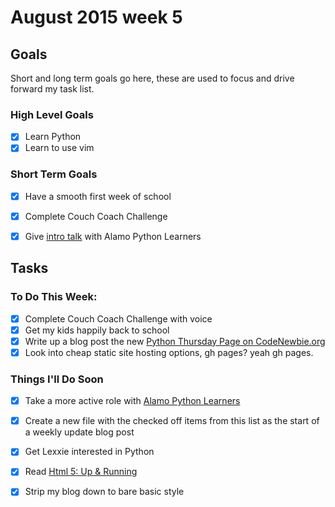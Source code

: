 # August 2015 week 5

## Goals
Short and long term goals go here, these are used to focus and drive forward my task list.

### High Level Goals
- [X] Learn Python
- [X] Learn to use vim

### Short Term Goals
- [X] Have a smooth first week of school
- [X] Complete Couch Coach Challenge
- [X] Give [intro talk](https://github.com/alamo-python-learners/alamo-python-learners/blob/master/meetups/2015-08-25/README.md) with Alamo Python Learners


## Tasks

### To Do This Week:
- [X] Complete Couch Coach Challenge with voice
- [X] Get my kids happily back to school
- [X] Write up a blog post the new [Python Thursday Page on CodeNewbie.org](http://www.codenewbie.org/team-projects/python-thursday-adventure)
- [X] Look into cheap static site hosting options, gh pages? yeah gh pages.

### Things I'll Do Soon
- [X] Take a more active role with [Alamo Python Learners](http://www.meetup.com/Alamo-Python-Learners/)
- [X] Create a new file with the checked off items from this list as the start of a weekly update blog post
- [X] Get Lexxie interested in Python
- [X] Read [Html 5: Up & Running](http://diveintohtml5.info)
- [X] Strip my blog down to bare basic style

